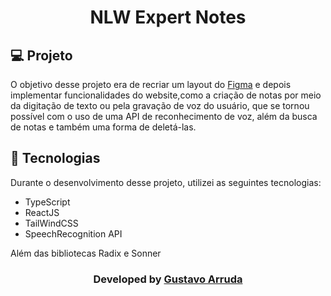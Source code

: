 <h1 align="center"> NLW Expert Notes </h1>

## 💻 Projeto

O objetivo desse projeto era de recriar um layout do <a href="https://www.figma.com/file/af9DV8GeWeSv6TO7RYX43Y/NLW-expert-%E2%80%A2-Notes-(Community)?type=design&node-id=2-287&mode=design&t=UzAiQNFM8sgHgX3m-0" target="_blank">Figma</a> e depois implementar funcionalidades
do website,como a criação de notas por meio da digitação de texto ou pela gravação de voz do usuário, que se tornou possível com o uso de uma API de reconhecimento de voz, além da busca de notas e também uma forma de deletá-las.

## 🚀 Tecnologias

Durante o desenvolvimento desse projeto, utilizei as seguintes tecnologias:

- TypeScript
- ReactJS
- TailWindCSS
- SpeechRecognition API

Além das bibliotecas Radix e Sonner

 <h3 align="center"> Developed by <a href="https://www.linkedin.com/in/gustavo-santos-744549234/" target="_blank">Gustavo Arruda</a></h3>
